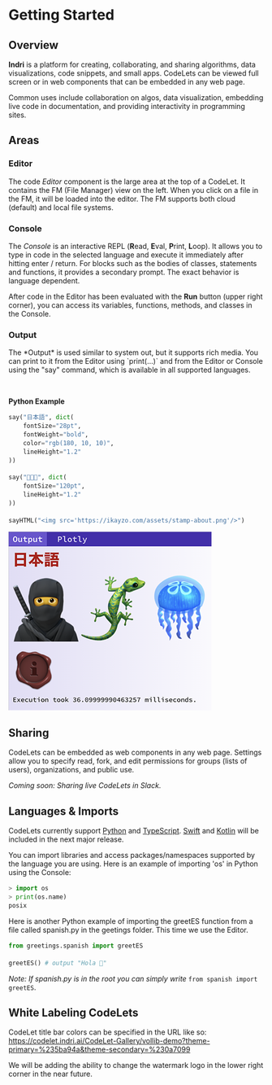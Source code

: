 # Getting Started

## Overview

**Indri** is a platform for creating, collaborating, and sharing algorithms, data visualizations, code snippets, and small apps. CodeLets can be viewed full screen or in web components that can be embedded in any web page.

Common uses include collaboration on algos, data visualization, embedding live code in documentation, and providing interactivity in programming sites.

## Areas

### Editor

The code *Editor* component is the large area at the top of a CodeLet. It contains the FM (File Manager) view on the left. When you click on a file in the FM, it will be loaded into the editor. The FM supports both cloud (default) and local file systems. 

### Console

The *Console* is an interactive REPL (**R**ead, **E**val, **P**rint, **L**oop). It allows you to type in code in the selected language and execute it immediately after hitting enter / return. For blocks such as the bodies of classes, statements and functions, it provides a secondary prompt. The exact behavior is language dependent.

After code in the Editor has been evaluated with the **Run** button (upper right corner), you can access its variables, functions, methods, and classes in the Console.

### Output

<p>The *Output* is used similar to system out, but it supports rich media. You can print to it from the Editor using `print(...)` and from the Editor or Console using the "say" command, which is available in all supported languages.</p><br/>

**Python Example**

```python
say("日本語", dict(
    fontSize="28pt",
    fontWeight="bold",
    color="rgb(180, 10, 10)",
    lineHeight="1.2"
))

say("🥷🦎🪼", dict(
    fontSize="120pt",
    lineHeight="1.2"
))

sayHTML("<img src='https://ikayzo.com/assets/stamp-about.png'/>")
```
![Say Output](https://raw.githubusercontent.com/IndriAI/public-docs/main/content/en/say-output.png)


## Sharing

CodeLets can be embedded as web components in any web page. Settings allow you to specify read, fork, and edit permissions for groups (lists of users), organizations, and public use. 

*Coming soon: Sharing live CodeLets in Slack.*

## Languages & Imports

CodeLets currently support [Python](https://www.python.org) and [TypeScript](https://www.typescriptlang.org). [Swift](https://www.swift.org) and [Kotlin](https://kotlinlang.org/) will be included in the next major release.

You can import libraries and access packages/namespaces supported by the language you are using. Here is an example of importing 'os' in Python using the Console:

```python
> import os
> print(os.name)
posix
```

Here is another Python example of importing the greetES function from a file called spanish.py in the geetings folder. This time we use the Editor.

```python
from greetings.spanish import greetES

greetES() # output "Hola 🎉"
```

*Note: If spanish.py is in the root you can simply write* `from spanish import greetES`.

## White Labeling CodeLets

CodeLet title bar colors can be specified in the URL like so: https://codelet.indri.ai/CodeLet-Gallery/vollib-demo?theme-primary=%235ba94a&theme-secondary=%230a7099

We will be adding the ability to change the watermark logo in the lower right corner in the near future.
